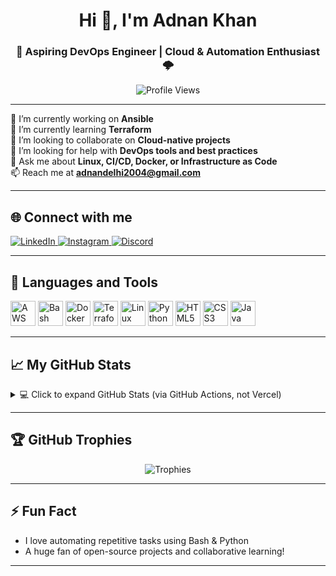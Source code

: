 <h1 align="center">Hi 👋, I'm Adnan Khan</h1>
<h3 align="center">🚀 Aspiring DevOps Engineer | Cloud & Automation Enthusiast 🌩️</h3>

<p align="center">
  <img src="https://komarev.com/ghpvc/?username=addico786&label=Profile%20views&color=blueviolet&style=flat" alt="Profile Views" />
</p>

---

🔭 I’m currently working on **Ansible**  
🌱 I’m currently learning **Terraform**  
👯 I’m looking to collaborate on **Cloud-native projects**  
🤝 I’m looking for help with **DevOps tools and best practices**  
💬 Ask me about **Linux, CI/CD, Docker, or Infrastructure as Code**  
📫 Reach me at **adnandelhi2004@gmail.com**

---

## 🌐 Connect with me
<p align="left">
  <a href="https://www.linkedin.com/in/adnan-khan-afridi-46595129a/" target="_blank">
    <img src="https://img.shields.io/badge/LinkedIn-Connect-blue?logo=linkedin" alt="LinkedIn"/>
  </a>
  <a href="https://instagram.com/adnan_khan_afridi4" target="_blank">
    <img src="https://img.shields.io/badge/Instagram-Follow-critical?logo=instagram" alt="Instagram"/>
  </a>
  <a href="https://discord.gg/938715066151346196" target="_blank">
    <img src="https://img.shields.io/badge/Discord-Kurunin4-5865F2?logo=discord" alt="Discord"/>
  </a>
</p>

---

## 🧰 Languages and Tools

<p align="left">
  <img src="https://cdn.jsdelivr.net/gh/devicons/devicon/icons/amazonwebservices/amazonwebservices-original.svg" alt="AWS" width="40" />
  <img src="https://cdn.jsdelivr.net/gh/devicons/devicon/icons/bash/bash-original.svg" alt="Bash" width="40" />
  <img src="https://cdn.jsdelivr.net/gh/devicons/devicon/icons/docker/docker-original.svg" alt="Docker" width="40" />
  <img src="https://cdn.jsdelivr.net/gh/devicons/devicon/icons/terraform/terraform-original.svg" alt="Terraform" width="40" />
  <img src="https://cdn.jsdelivr.net/gh/devicons/devicon/icons/linux/linux-original.svg" alt="Linux" width="40" />
  <img src="https://cdn.jsdelivr.net/gh/devicons/devicon/icons/python/python-original.svg" alt="Python" width="40" />
  <img src="https://cdn.jsdelivr.net/gh/devicons/devicon/icons/html5/html5-original.svg" alt="HTML5" width="40" />
  <img src="https://cdn.jsdelivr.net/gh/devicons/devicon/icons/css3/css3-original.svg" alt="CSS3" width="40" />
  <img src="https://cdn.jsdelivr.net/gh/devicons/devicon/icons/java/java-original.svg" alt="Java" width="40" />
</p>

---

## 📈 My GitHub Stats

<details>
  <summary>💻 Click to expand GitHub Stats (via GitHub Actions, not Vercel)</summary>

  <p align="center">
    <img src="https://github-readme-stats-eight-theta.vercel.app/api/top-langs/?username=addico786&layout=compact&langs_count=10&theme=tokyonight&hide_border=true" alt="Top Languages" />
    <br />
    <img src="https://github-readme-stats-eight-theta.vercel.app/api?username=addico786&show_icons=true&include_all_commits=true&count_private=true&theme=tokyonight&hide_border=true" alt="GitHub Stats" />
    <br />
    <img src="https://github-readme-streak-stats.herokuapp.com/?user=addico786&theme=tokyonight&hide_border=true" alt="GitHub Streak" />
  </p>
</details>

---

## 🏆 GitHub Trophies

<p align="center">
  <img src="https://github-profile-trophy.vercel.app/?username=addico786&theme=monokai&column=7&margin-w=10&no-frame=true" alt="Trophies" />
</p>

---

## ⚡ Fun Fact

- I love automating repetitive tasks using Bash & Python  
- A huge fan of open-source projects and collaborative learning!

---


